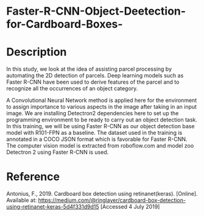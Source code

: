 # Faster-R-CNN-Object-Deetection-for-Cardboard-Boxes-
# Description
In this study, we look at the idea of assisting parcel processing by automating the 2D detection of parcels. Deep learning models such as Faster R-CNN have been used to derive features of the parcel and to recognize all the occurrences of an object category. 

A Convolutional Neural Network method is applied here for the environment to assign importance to various aspects in the image after taking in an input image. We are installing Detectron2 dependencies here to set up the programming environment to be ready to carry out an object detection task. In this training, we will be using Faster R-CNN as our object detection base model with R101-FPN as a baseline. The dataset used in the training is annotated in a COCO JSON format which is favorable for Faster R-CNN. The computer vision model is extracted from roboflow.com and model zoo Detectron 2 using Faster R-CNN is used.

# Reference

Antonius, F., 2019. Cardboard box detection using retinanet(keras). [Online]. Available at: https://medium.com/@ringlayer/cardboard-box-detection-using-retinanet-keras-5d4f331d9d15 [Accessed 4 July 2019]
